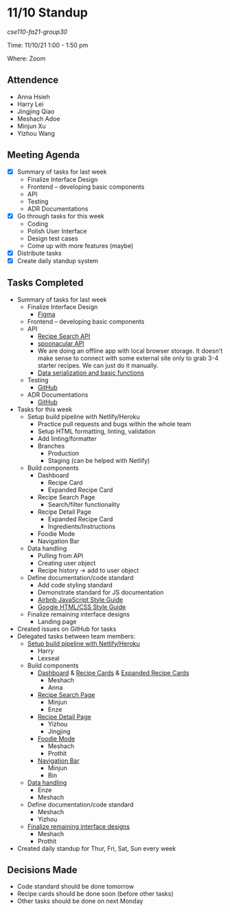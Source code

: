 # 11/10 Standup
*cse110-fa21-group30*

Time: 11/10/21 1:00 - 1:50 pm

Where: Zoom

## Attendence
- Anna Hsieh
- Harry Lei
- Jingjing Qiao
- Meshach Adoe
- Minjun Xu
- Yizhou Wang

## Meeting Agenda
- [x] Summary of tasks for last week
    - Finalize Interface Design
    - Frontend – developing basic components
    - API
    - Testing
    - ADR Documentations
- [x] Go through tasks for this week
    - Coding
    - Polish User Interface
    - Design test cases
    - Come up with more features (maybe)
- [x] Distribute tasks
- [x] Create daily standup system

## Tasks Completed
- Summary of tasks for last week
    - Finalize Interface Design
        - [Figma](https://www.figma.com/file/YidsNPzS9RpxIiGDPfBA27/Wireframes?node-id=125%3A52)
    - Frontend – developing basic components
    - API
        - [Recipe Search API](https://developer.edamam.com/edamam-recipe-api)
        - [spoonacular API](https://spoonacular.com/food-api)
        - We are doing an offline app with local browser storage. It doesn't make sense to connect with some external site only to grab 3-4 starter recipes. We can just do it manually.
        - [Data serialization and basic functions](https://docs.google.com/document/d/1LA9O4pCBvLw2kszhT3vIt6CAa_fWddGTQsYpda5Lcho/edit)
    - Testing
        - [GitHub](https://github.com/cse110-fa21-group30/cse110-fa21-group30/tree/main/tests)
    - ADR Documentations
        - [GitHub](https://github.com/cse110-fa21-group30/cse110-fa21-group30/tree/main/specs/adrs)
- Tasks for this week
    - Setup build pipeline with Netlify/Heroku
        - Practice pull requests and bugs within the whole team
        - Setup HTML formatting, linting, validation
        - Add linting/formatter
        - Branches
            - Production
            - Staging (can be helped with Netlify)
    - Build components
        - Dashboard
            - Recipe Card 
            - Expanded Recipe Card
        - Recipe Search Page
            - Search/filter functionality
        - Recipe Detail Page
            - Expanded Recipe Card
            - Ingredients/Instructions
        - Foodie Mode
        - Navigation Bar
    - Data handling
        - Pulling from API
        - Creating user object
        - Recipe history -> add to user object
    - Define documentation/code standard
        - Add code styling standard
        - Demonstrate standard for JS documentation
        - [Airbnb JavaScript Style Guide](https://github.com/airbnb/javascript)
        - [Google HTML/CSS Style Guide](https://google.github.io/styleguide/htmlcssguide.html)
    - Finalize remaining interface designs
        - Landing page
- Created issues on GitHub for tasks
- Delegated tasks between team members:
    - [Setup build pipeline with Netlify/Heroku](https://github.com/cse110-fa21-group30/cse110-fa21-group30/issues/31)
        - Harry
        - Lexseal
    - Build components
        - [Dashboard](https://github.com/cse110-fa21-group30/cse110-fa21-group30/issues/27) & [Recipe Cards](https://github.com/cse110-fa21-group30/cse110-fa21-group30/issues/25) & [Expanded Recipe Cards](https://github.com/cse110-fa21-group30/cse110-fa21-group30/issues/26)
            - Meshach
            - Anna
        - [Recipe Search Page](https://github.com/cse110-fa21-group30/cse110-fa21-group30/issues/28)
            - Minjun
            - Enze
        - [Recipe Detail Page](https://github.com/cse110-fa21-group30/cse110-fa21-group30/issues/30)
            - Yizhou
            - Jingjing
        - [Foodie Mode](https://github.com/cse110-fa21-group30/cse110-fa21-group30/issues/32)
            - Meshach
            - Prothit
        - [Navigation Bar](https://github.com/cse110-fa21-group30/cse110-fa21-group30/issues/29)
            - Minjun
            - Bin
    - [Data handling](https://github.com/cse110-fa21-group30/cse110-fa21-group30/issues/33)
        - Enze
        - Meshach
    - Define documentation/code standard
        - Meshach
        - Yizhou
    - [Finalize remaining interface designs](https://www.figma.com/file/YidsNPzS9RpxIiGDPfBA27/Wireframes?node-id=125%3A52)
        - Meshach
        - Prothit
- Created daily standup for Thur, Fri, Sat, Sun every week

## Decisions Made
- Code standard should be done tomorrow
- Recipe cards should be done soon (before other tasks)
- Other tasks should be done on next Monday
